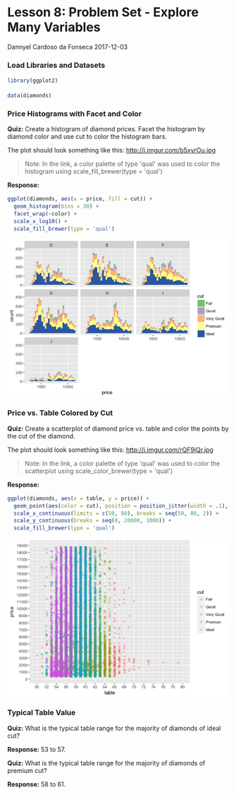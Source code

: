 Lesson 8: Problem Set - Explore Many Variables
================
Dannyel Cardoso da Fonseca
2017-12-03

### Load Libraries and Datasets

``` r
library(ggplot2)

data(diamonds)
```

### Price Histograms with Facet and Color

**Quiz:** Create a histogram of diamond prices. Facet the histogram by diamond color and use cut to color the histogram bars.

The plot should look something like this: <http://i.imgur.com/b5xyrOu.jpg>

> Note: In the link, a color palette of type 'qual' was used to color the histogram using scale\_fill\_brewer(type = 'qual')

**Response:**

``` r
ggplot(diamonds, aes(x = price, fill = cut)) +
  geom_histogram(bins = 30) +
  facet_wrap(~color) +
  scale_x_log10() +
  scale_fill_brewer(type = 'qual')
```

![](lesson_08_files/figure-markdown_github-ascii_identifiers/Price%20Histograms%20with%20Facet%20and%20Color-1.png)

### Price vs. Table Colored by Cut

**Quiz:** Create a scatterplot of diamond price vs. table and color the points by the cut of the diamond.

The plot should look something like this: <http://i.imgur.com/rQF9jQr.jpg>

> Note: In the link, a color palette of type 'qual' was used to color the scatterplot using scale\_color\_brewer(type = 'qual')

**Response:**

``` r
ggplot(diamonds, aes(x = table, y = price)) +
  geom_point(aes(color = cut), position = position_jitter(width = .1), alpha = .3, na.rm = TRUE) +
  scale_x_continuous(limits = c(50, 80), breaks = seq(50, 80, 2)) +
  scale_y_continuous(breaks = seq(0, 20000, 1000)) +
  scale_fill_brewer(type = 'qual')
```

![](lesson_08_files/figure-markdown_github-ascii_identifiers/Price%20vs.%20Table%20Colored%20by%20Cut-1.png)

### Typical Table Value

**Quiz:** What is the typical table range for the majority of diamonds of ideal cut?

**Response:** 53 to 57.

**Quiz:** What is the typical table range for the majority of diamonds of premium cut?

**Response:** 58 to 61.
